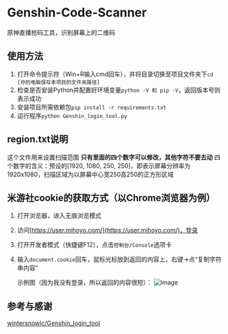 # Genshin-Code-Scanner
原神直播抢码工具，识别屏幕上的二维码

## 使用方法
1. 打开命令提示符（Win+R输入cmd回车），并将目录切换至项目文件夹下`cd [你的电脑保存本项目的文件夹路径]`
2. 检查是否安装Python并配置好环境变量`python -V 和 pip -V`，返回版本号则表示成功
3. 安装项目所需依赖包`pip install -r requirements.txt`
4. 运行程序`python Genshin_login_tool.py`

## region.txt说明
这个文件用来设置扫描范围
**只有里面的四个数字可以修改，其他字符不要去动**
四个数字的含义：预设的[1920, 1080, 250, 250]，即表示屏幕分辨率为1920x1080，扫描区域为以屏幕中心宽250高250的正方形区域

## 米游社cookie的获取方式（以Chrome浏览器为例）
1. 打开浏览器，进入无痕浏览模式
2. 访问[https://user.mihoyo.com/](https://user.mihoyo.com/)，登录
3. 打开开发者模式（快捷键F12），点击`控制台/Console`选项卡
4. 输入`document.cookie`回车，鼠标光标放到返回的内容上，右键->点“复制字符串内容”

   示例图（因为我没有登录，所以返回的内容很短）：
   ![image](https://github.com/Mr-Deng67/Genshin-QR/assets/52495231/9f7479e2-0c6d-4ac1-81c0-f42db187fdb0)

## 参考与感谢
[wintersnowlc/Genshin_login_tool](https://github.com/wintersnowlc/Genshin_login_tool)
